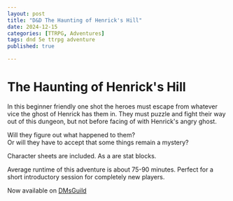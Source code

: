 ```yaml
---
layout: post
title: "D&D The Haunting of Henrick's Hill"
date: 2024-12-15
categories: [TTRPG, Adventures]
tags: dnd 5e ttrpg adventure
published: true

---
```


# The Haunting of Henrick's Hill

In this beginner friendly one shot the heroes must escape from whatever vice the ghost of Henrick has them in. They must puzzle and fight their way out of this dungeon, but not before facing of with Henrick's angry ghost.  

Will they figure out what happened to them?  
Or will they have to accept that some things remain a mystery?   

Character sheets are included. As a are stat blocks.  

Average runtime of this adventure is about 75-90 minutes. Perfect for a short introductory session for completely new players.  

Now available on [DMsGuild](https://www.dmsguild.com/product/505022/The-Haunting-of-Henricks-Hill?src=by_author_of_product)